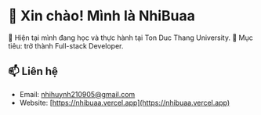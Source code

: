 # 👋 Xin chào! Mình là NhiBuaa

🌱 Hiện tại mình đang học và thực hành tại Ton Duc Thang University.
💼 Mục tiêu: trở thành Full-stack Developer.

## 📫 Liên hệ
- Email: nhihuynh210905@gmail.com 
- Website: [https://nhibuaa.vercel.app](https://nhibuaa.vercel.app)
